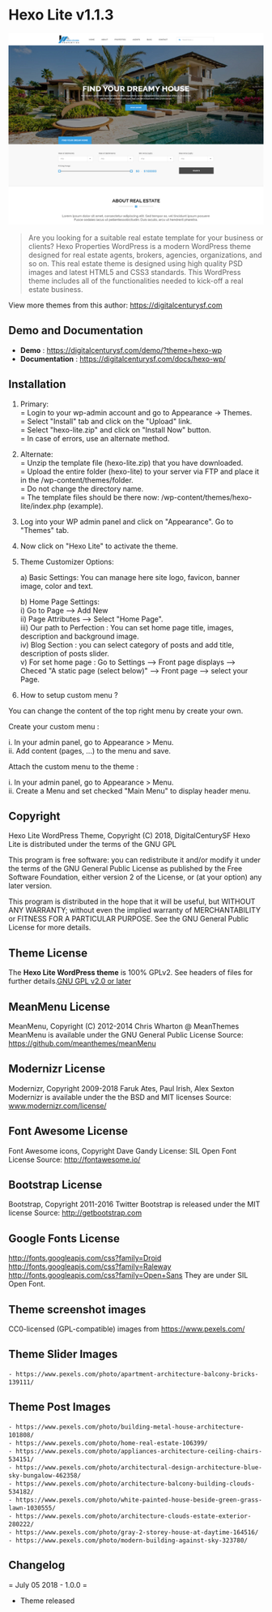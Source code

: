 # Hexo Lite v1.1.3
![Hexo Lite - Free Wordpress Theme](/screenshot.png)

> Are you looking for a suitable real estate template for your business or clients? Hexo Properties WordPress is a modern WordPress theme designed for real estate agents, brokers, agencies, organizations, and so on. This real estate theme is designed using high quality PSD images and latest HTML5 and CSS3 standards. This WordPress theme includes all of the functionalities needed to kick-off a real estate business.

View more themes from this author: https://digitalcenturysf.com

## Demo and Documentation
* **Demo** : https://digitalcenturysf.com/demo/?theme=hexo-wp
* **Documentation** : https://digitalcenturysf.com/docs/hexo-wp/


## Installation 

1. Primary:  
 = Login to your wp-admin account and go to Appearance -> Themes.  
 = Select "Install" tab and click on the "Upload" link.  
 = Select "hexo-lite.zip" and click on "Install Now" button.  
 = In case of errors, use an alternate method.  
 
2. Alternate:  
 = Unzip the template file (hexo-lite.zip) that you have downloaded.  
 = Upload the entire folder (hexo-lite) to your server via FTP and place it in the /wp-content/themes/folder.  
 = Do not change the directory name.  
 = The template files should be there now: /wp-content/themes/hexo-lite/index.php (example).  
 
3. Log into your WP admin panel and click on "Appearance". Go to "Themes" tab.  

4. Now click on "Hexo Lite" to activate the theme.  

5. Theme Customizer	Options:  

	a) Basic Settings:
           You can manage here site logo, favicon, banner image, color and text.	  

	b) Home Page Settings:   
		i)		Go to Page --> Add New   
		ii)		Page Attributes --> Select "Home Page".   
		iii)	Our path to Perfection : You can set home page title, images, description and background image.    
        iv)		Blog Section : you can select category of posts and add title, description of posts slider.  
		v)		For set home page : Go to Settings	-->	Front page displays	--> Checed  "A static page (select below)" --> Front page --> select your Page.  
                 
7. How to setup custom menu ?  

You can change the content of the top right menu by create your own.  

Create your custom menu :  

i. In your admin panel, go to Appearance > Menu.  
ii. Add content (pages, ...) to the menu and save.  

Attach the custom menu to the theme :  

i. In your admin panel, go to Appearance > Menu.  
ii. Create a Menu and set checked "Main Menu" to display header menu.  
 	

## Copyright

Hexo Lite WordPress Theme, Copyright (C) 2018, DigitalCenturySF
Hexo Lite is distributed under the terms of the GNU GPL

This program is free software: you can redistribute it and/or modify
it under the terms of the GNU General Public License as published by
the Free Software Foundation, either version 2 of the License, or
(at your option) any later version.

This program is distributed in the hope that it will be useful,
but WITHOUT ANY WARRANTY; without even the implied warranty of
MERCHANTABILITY or FITNESS FOR A PARTICULAR PURPOSE. See the
GNU General Public License for more details.


## Theme License
The **Hexo Lite WordPress theme** is 100% GPLv2. See headers of files for further details.[GNU GPL v2.0 or later](http://www.gnu.org/licenses/gpl-2.0.html)


## MeanMenu License
MeanMenu, Copyright (C) 2012-2014 Chris Wharton @ MeanThemes
MeanMenu is available under the GNU General Public License
Source: https://github.com/meanthemes/meanMenu


## Modernizr License
Modernizr, Copyright 2009-2018 Faruk Ates, Paul Irish, Alex Sexton
Modernizr is available under the the BSD and MIT licenses
Source: www.modernizr.com/license/
 

## Font Awesome License
Font Awesome icons, Copyright Dave Gandy
License: SIL Open Font License
Source: http://fontawesome.io/

 
## Bootstrap License
Bootstrap, Copyright 2011-2016 Twitter
Bootstrap is released under the MIT license
Source: http://getbootstrap.com


## Google Fonts License
http://fonts.googleapis.com/css?family=Droid
http://fonts.googleapis.com/css?family=Raleway
http://fonts.googleapis.com/css?family=Open+Sans
They are under SIL Open Font.


## Theme screenshot images
CC0-licensed (GPL-compatible) images from https://www.pexels.com/

## Theme Slider Images
	- https://www.pexels.com/photo/apartment-architecture-balcony-bricks-139111/ 

## Theme Post Images
	- https://www.pexels.com/photo/building-metal-house-architecture-101808/
	- https://www.pexels.com/photo/home-real-estate-106399/
	- https://www.pexels.com/photo/appliances-architecture-ceiling-chairs-534151/
	- https://www.pexels.com/photo/architectural-design-architecture-blue-sky-bungalow-462358/
	- https://www.pexels.com/photo/architecture-balcony-building-clouds-534182/
	- https://www.pexels.com/photo/white-painted-house-beside-green-grass-lawn-1030555/
	- https://www.pexels.com/photo/architecture-clouds-estate-exterior-280222/
	- https://www.pexels.com/photo/gray-2-storey-house-at-daytime-164516/
	- https://www.pexels.com/photo/modern-building-against-sky-323780/


## Changelog 
  
= July 05 2018 - 1.0.0 =
* Theme released
  
